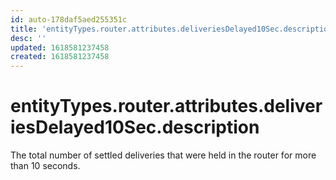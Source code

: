 ```yaml
---
id: auto-178daf5aed255351c
title: 'entityTypes.router.attributes.deliveriesDelayed10Sec.description'
desc: ''
updated: 1618581237458
created: 1618581237458
---
```

# entityTypes.router.attributes.deliveriesDelayed10Sec.description

The total number of settled deliveries that were held in the router for more than 10 seconds.